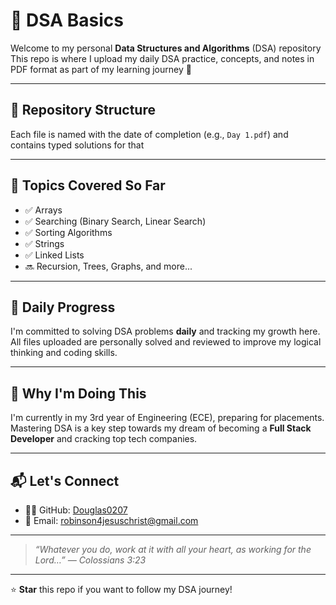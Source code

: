 # 📘 DSA Basics

Welcome to my personal **Data Structures and Algorithms** (DSA) repository 
This repo is where I upload my daily DSA practice, concepts, and notes in PDF format as part of my learning journey 🚀

---

## 📂 Repository Structure

Each file is named with the date of completion (e.g., `Day 1.pdf`) and contains typed solutions for that 

---

## 🧠 Topics Covered So Far

- ✅ Arrays  
- ✅ Searching (Binary Search, Linear Search)  
- ✅ Sorting Algorithms  
- ✅ Strings
- ✅ Linked Lists
- 🔜 Recursion, Trees, Graphs, and more...

---

## 📅 Daily Progress

I'm committed to solving DSA problems **daily** and tracking my growth here.  
All files uploaded are personally solved and reviewed to improve my logical thinking and coding skills.

---

## 🙌 Why I'm Doing This

I'm currently in my 3rd year of Engineering (ECE), preparing for placements.  
Mastering DSA is a key step towards my dream of becoming a **Full Stack Developer** and cracking top tech companies.

---

## 📬 Let's Connect

- 👨‍💻 GitHub: [Douglas0207](https://github.com/Douglas0207)  
- 📧 Email: robinson4jesuschrist@gmail.com  

---

> _“Whatever you do, work at it with all your heart, as working for the Lord…” — Colossians 3:23_

---

⭐ **Star** this repo if you want to follow my DSA journey!
